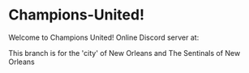 # Champions-United!
Welcome to Champions United!
Online Discord server at:

This branch is for the 'city' of New Orleans and The Sentinals of New Orleans
